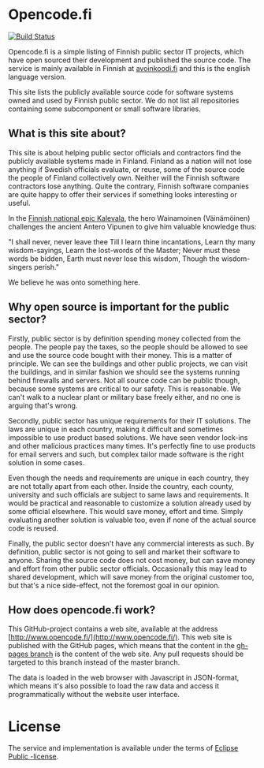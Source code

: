 
Opencode.fi
=============

[![Build Status](https://travis-ci.org/solita/opencode.fi.svg?branch=gh-pages)](https://travis-ci.org/solita/opencode.fi)

Opencode.fi is a simple listing of Finnish public sector IT projects, which have open sourced their development and published the source code. The service is mainly available in Finnish at [avoinkoodi.fi](http://www.avoinkoodi.fi/) and this is the english language version.

This site lists the publicly available source code for software systems owned and used by Finnish public sector. We do
not list all repositories containing some subcomponent or small software libraries.

## What is this site about?

This site is about helping public sector officials and contractors find the publicly available systems made in Finland.
Finland as a nation will not lose anything if Swedish officials evaluate, or reuse, some of the source code the people of
Finland collectively own. Neither will the Finnish software contractors lose anything. Quite the contrary, Finnish
software companies are quite happy to offer their services if something looks interesting or useful.

In the [Finnish national epic Kalevala](https://en.wikipedia.org/wiki/Kalevala), the hero Wainamoinen (Väinämöinen) challenges the
ancient Antero Vipunen to give him valuable knowledge thus:

"I shall never, never leave thee
Till I learn thine incantations,
Learn thy many wisdom-sayings,
Learn the lost-words of the Master;
Never must these words be bidden,
Earth must never lose this wisdom,
Though the wisdom-singers perish."

We believe he was onto something here. 

## Why open source is important for the public sector?

Firstly, public sector is by definition spending money collected from the people. The people pay the taxes, so the
people should be allowed to see and use the source code bought with their money. This is a matter of principle. We
can see the buildings and other public projects, we can visit the buildings, and in similar fashion we should see
the systems running behind firewalls and servers. Not all source code can be public though, because some systems are
critical to our safety. This is reasonable. We can't walk to a nuclear plant or military base freely either, and no
one is arguing that's wrong.

Secondly, public sector has unique requirements for their IT solutions. The laws are unique in each country, making
it difficult and sometimes impossible to use product based solutions. We have seen vendor lock-ins and other
malicious practices many times. It's perfectly fine to use products for email servers and such, but complex tailor
made software is the right solution in some cases.

Even though the needs and requirements are unique in each country, they are not totally apart from each other. Inside the
country, each county, university and such officials are subject to same laws and requirements. It would be practical and
reasonable to customize a solution already used by some official elsewhere. This would save money, effort and time. Simply
evaluating another solution is valuable too, even if none of the actual source code is reused.

Finally, the public sector doesn't have any commercial interests as such. By definition, public sector is not going to sell and
market their software to anyone. Sharing the source code does not cost money, but can save money and effort from other public sector officials.
Occasionally this may lead to shared development, which will save money from the original customer too, but that's a nice side-effect, not the
foremost goal in our opinion.

## How does opencode.fi work?

This GitHub-project contains a web site, available at the address [http://www.opencode.fi/](http://www.opencode.fi/). This web site is published with
the GitHub pages, which means that the content in the [gh-pages branch](https://github.com/solita/opencode.fi/tree/gh-pages) is the content of the web site. Any
pull requests should be targeted to this branch instead of the master branch.

The data is loaded in the web browser with Javascript in JSON-format, which means it's also possible to load the raw data and access it programmatically without the website user interface.

# License

The service and implementation is available under the terms of [Eclipse Public -license](https://github.com/solita/avoinkoodi/blob/master/LICENSE).

